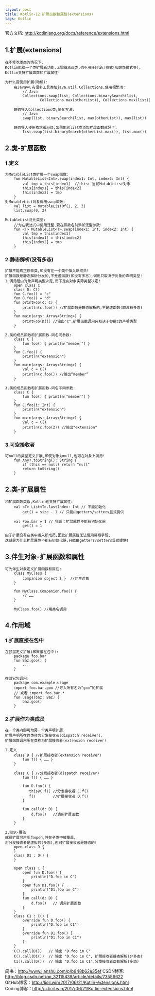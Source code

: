 ```yaml
---
layout: post
title: Kotlin-12.扩展函数和属性(extensions)
tags: Kotlin
---
```

官方文档: http://kotlinlang.org/docs/reference/extensions.html
 
## 1.扩展(extensions)
    在不修改原类的情况下,
    Kotlin能给一个类扩展新功能,无需继承该类,也不用任何设计模式(如装饰模式等),
    Kotlin支持扩展函数和扩展属性!

    为什么要使用扩展(动机):
        在Java中,有很多工具类如java.util.Collections,使用很繁琐：
            // Java
            Collections.swap(list, Collections.binarySearch(list, 
                    Collections.max(otherList)), Collections.max(list))

        静态导入Collections类,简化写法:
            // Java
            swap(list, binarySearch(list, max(otherList)), max(list))

        静态导入使用依然很麻烦,如果能给list类添加扩展函数就好了:      
            list.swap(list.binarySearch(otherList.max()), list.max())

## 2.类-扩展函数
### 1.定义
    为MutableList类扩展一个swap函数:
        fun MutableList<Int>.swap(index1: Int, index2: Int) {
            val tmp = this[index1]  //this: 当前MutableList对象 
            this[index1] = this[index2]
            this[index2] = tmp
        }    
    对MutableList对象调用swap函数:
        val list = mutableListOf(1, 2, 3)
        list.swap(0, 2)

    MutableList泛化类型:
        //为在表达式中使用泛型,要在函数名前添加泛型参数!
        fun <T> MutableList<T>.swap(index1: Int, index2: Int) {
            val tmp = this[index1]
            this[index1] = this[index2]
            this[index2] = tmp
        }

### 2.静态解析(没有多态)
    扩展不能真正修改类,即没有在一个类中插入新成员!
    扩展函数是静态解析分发的,不是虚函数(即没有多态),调用只取决于对象的声明类型!
    1.调用是由对象声明类型决定,而不是由对象实际类型决定!
        open class C
        class D: C()
        fun C.foo() = "c"
        fun D.foo() = "d"
        fun printFoo(c: C) {
            println(c.foo()) //扩展函数是静态解析的,不是虚函数(即没有多态)
        }
        fun main(args: Array<String>) {
            printFoo(D()) //输出"c",扩展函数调用只取决于参数c的声明类型 
        }

    2.类的成员函数和扩展函数-同名同参数:
        class C {
            fun foo() { println("member") }
        }
        fun C.foo() {
            println("extension") 
        }
        fun main(args: Array<String>) {
            val c = C()
            println(c.foo()) //输出“member”
        }

    3.类的成员函数和扩展函数-同名不同参数:
        class C {
            fun foo() { println("member") }
        }
        fun C.foo(i: Int) {
            println("extension")
        }
        fun main(args: Array<String>) {
            val c = C()
            println(c.foo(2)) //输出"extension"
        }

### 3.可空接收者
    可null的类型定义扩展,即使对象为null,也可在对象上调用!
        fun Any?.toString(): String {
            if (this == null) return "null"
            return toString()
        }

## 2.类-扩展属性
    和扩展函数类似,Kotlin也支持扩展属性:
        val <T> List<T>.lastIndex: Int // 不能初始化
            get() = size - 1 // 只能由getters/setters显式提供

        val Foo.bar = 1 // 错误：扩展属性不能有初始化器
            get() = 1

    由于扩展没有在类中插入新成员,因此扩展属性无法使用幕后字段,
    这就是为什么扩展属性不能有初始化器,只能由getters/setters显式提供!

## 3.伴生对象-扩展函数和属性
    可为伴生对象定义扩展函数和属性:
        class MyClass {
            companion object { }  //伴生对象
        }

        fun MyClass.Companion.foo() {
            // ……
        }

        MyClass.foo() //用类名调用

## 4.作用域
### 1.扩展直接在包中
    在顶层定义扩展(即直接在包中):
        package foo.bar
        fun Baz.goo() {
            ...            
        }

    在其它包调用:
        package com.example.usage
        import foo.bar.goo //导入所有名为“goo”的扩展
        // 或者 import foo.bar.*
        fun usage(baz: Baz) {
            baz.goo()
        }

### 2.扩展作为类成员
    在一个类内部可为另一个类声明扩展,   
    扩展声明所在的类称为分发接收者(dispatch receiver),
    扩展函数调用所在类称为扩展接收者(extension receiver)

    1.定义
        class D { //扩展接收者(extension receiver)
            fun f() { …… }
        }

        class C { //分发接收者(dispatch receiver)
            fun f() { …… }

            fun D.foo() {
               this@C.f() //分发接收者 C.f()
               f()        //扩展接收者 D.f()
            }

            fun call(d: D) {
                d.foo()   //调用扩展函数
            }
        }

    2.继承-覆盖
    成员扩展可声明为open,并在子类中被覆盖,
    对分发接收者是虚拟的(多态),但对扩展接收者是静态的!
        open class D {
        }
        class D1 : D() {
        }

        open class C {
            open fun D.foo() {
                println("D.foo in C")
            }
            open fun D1.foo() {
                println("D1.foo in C")
            }
            fun call(d: D) {
                d.foo()   // 调用扩展函数
            }
        }
        class C1 : C() {
            override fun D.foo() {
                println("D.foo in C1")
            }
            override fun D1.foo() {
                println("D1.foo in C1")
            }
        }
        C().call(D())   // 输出 "D.foo in C"
        C().call(D1())  // 输出 "D.foo in C", 扩展接收者静态解析(非多态)
        C1().call(D())  // 输出 "D.foo in C1",分发接收者虚拟解析(多态)

简书：http://www.jianshu.com/p/b848b62e35ef
CSDN博客: http://blog.csdn.net/qq_32115439/article/details/73556622   
GitHub博客：http://lioil.win/2017/06/21/Kotlin-extensions.html   
Coding博客：http://c.lioil.win/2017/06/21/Kotlin-extensions.html